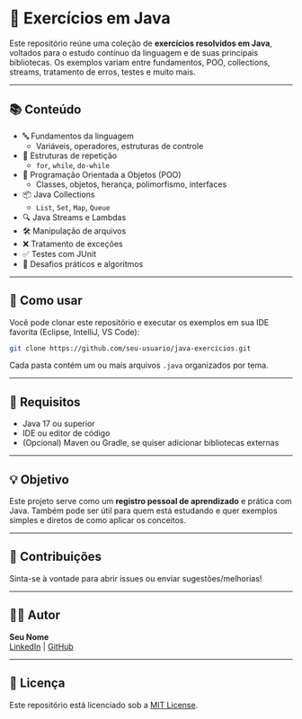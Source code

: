 # 🧠 Exercícios em Java

Este repositório reúne uma coleção de **exercícios resolvidos em Java**, voltados para o estudo contínuo da linguagem e de suas principais bibliotecas. Os exemplos variam entre fundamentos, POO, collections, streams, tratamento de erros, testes e muito mais.

---

## 📚 Conteúdo

- 🔤 Fundamentos da linguagem
  - Variáveis, operadores, estruturas de controle
- 🔁 Estruturas de repetição
  - `for`, `while`, `do-while`
- 🧱 Programação Orientada a Objetos (POO)
  - Classes, objetos, herança, polimorfismo, interfaces
- 📦 Java Collections
  - `List`, `Set`, `Map`, `Queue`
- 🔍 Java Streams e Lambdas
- 🛠️ Manipulação de arquivos
- ❌ Tratamento de exceções
- ✅ Testes com JUnit
- 🧪 Desafios práticos e algoritmos

---

## 🚀 Como usar

Você pode clonar este repositório e executar os exemplos em sua IDE favorita (Eclipse, IntelliJ, VS Code):

```bash
git clone https://github.com/seu-usuario/java-exercicios.git
```

Cada pasta contém um ou mais arquivos `.java` organizados por tema.

---

## 📌 Requisitos

- Java 17 ou superior
- IDE ou editor de código
- (Opcional) Maven ou Gradle, se quiser adicionar bibliotecas externas

---

## 💡 Objetivo

Este projeto serve como um **registro pessoal de aprendizado** e prática com Java. Também pode ser útil para quem está estudando e quer exemplos simples e diretos de como aplicar os conceitos.

---

## 🤝 Contribuições

Sinta-se à vontade para abrir issues ou enviar sugestões/melhorias!

---

## 🧑‍💻 Autor

**Seu Nome**  
[LinkedIn](https://www.linkedin.com/in/witalo-dias-775a59289) | [GitHub](https://github.com/witaloxz)

---

## 📝 Licença

Este repositório está licenciado sob a [MIT License](LICENSE).

